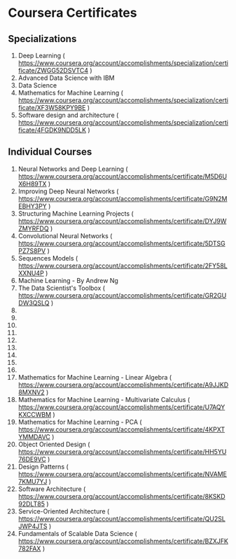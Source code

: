 # Coursera Certificates

## Specializations
  1. Deep Learning ( https://www.coursera.org/account/accomplishments/specialization/certificate/ZWGG52DSVTC4 )
  2. Advanced Data Science with IBM  
  3. Data Science 
  4. Mathematics for Machine Learning ( https://www.coursera.org/account/accomplishments/specialization/certificate/XF3W58KPY9BE )
  5. Software design and architecture ( https://www.coursera.org/account/accomplishments/specialization/certificate/4FGDK9NDD5LK )

## Individual Courses
  1. Neural Networks and Deep Learning ( https://www.coursera.org/account/accomplishments/certificate/M5D6UX6H89TX )
  2. Improving Deep Neural Networks ( https://www.coursera.org/account/accomplishments/certificate/G9N2MEBHY3PY )
  3. Structuring Machine Learning Projects ( https://www.coursera.org/account/accomplishments/certificate/DYJ9WZMYRFDQ )
  4. Convolutional Neural Networks ( https://www.coursera.org/account/accomplishments/certificate/5DTSGPZ7S8PV )
  5. Sequences Models ( https://www.coursera.org/account/accomplishments/certificate/2FY58LXXNU4P )
  6. Machine Learning - By Andrew Ng 
  7. The Data Scientist's Toolbox ( https://www.coursera.org/account/accomplishments/certificate/GR2GUDW3QSLQ )
  8.
  9.
  10.
  11.
  12.
  13.
  14.
  15.
  16. 
  17. Mathematics for Machine Learning - Linear Algebra ( https://www.coursera.org/account/accomplishments/certificate/A9JJKD8MXNV2 )
  18. Mathematics for Machine Learning - Multivariate Calculus ( https://www.coursera.org/account/accomplishments/certificate/U7AQYKXCCWBM )
  19. Mathematics for Machine Learning - PCA ( https://www.coursera.org/account/accomplishments/certificate/4KPXTYMMDAVC )
  20. Object Oriented Design ( https://www.coursera.org/account/accomplishments/certificate/HH5YU76DE9VC )
  21. Design Patterns ( https://www.coursera.org/account/accomplishments/certificate/NVAME7KMU7YJ )
  22. Software Architecture ( https://www.coursera.org/account/accomplishments/certificate/8KSKD92DLT85 )
  23. Service-Oriented Architecture ( https://www.coursera.org/account/accomplishments/certificate/QU2SLJWP4JTS )
  24. Fundamentals of Scalable Data Science ( https://www.coursera.org/account/accomplishments/certificate/BZXJFK782FAX )
